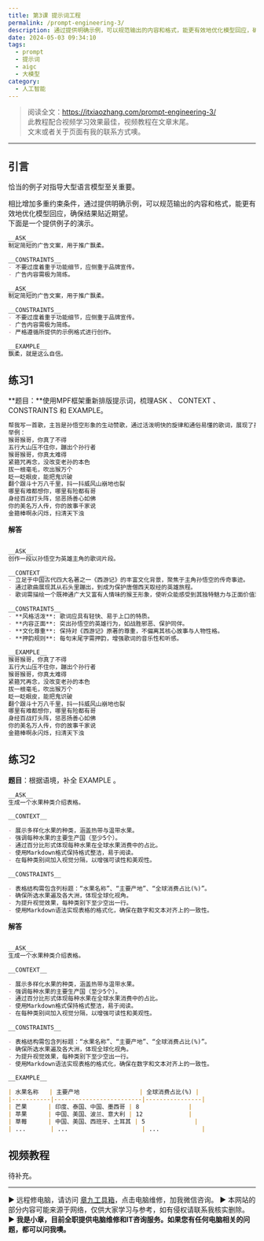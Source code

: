 ```yaml
---
title: 第3课 提示词工程
permalink: /prompt-engineering-3/
description: 通过提供明确示例，可以规范输出的内容和格式，能更有效地优化模型回应，确保结果贴近期望。
date: 2024-05-03 09:34:10
tags:
  - prompt
  - 提示词
  - aigc
  - 大模型
category:
  - 人工智能
---
```


> 阅读全文：<https://itxiaozhang.com/prompt-engineering-3/>  
> 此教程配合视频学习效果最佳，视频教程在文章末尾。  
> 文末或者关于页面有我的联系方式噢。  
---

## 引言

恰当的例子对指导大型语言模型至关重要。

相比增加多重约束条件，通过提供明确示例，可以规范输出的内容和格式，能更有效地优化模型回应，确保结果贴近期望。  
下面是一个提供例子的演示。  

```markdown
__ASK__
制定简短的广告文案，用于推广飘柔。

__CONSTRAINTS__
- 不要过度着重于功能细节，应侧重于品牌宣传。
- 广告内容需极为简练。
```

```markdown
__ASK__
制定简短的广告文案，用于推广飘柔。

__CONSTRAINTS__
- 不要过度着重于功能细节，应侧重于品牌宣传。
- 广告内容需极为简练。
- 严格遵循所提供的示例格式进行创作。

__EXAMPLE__
飘柔，就是这么自信。
```

## 练习1

**题目：**使用MPF框架重新排版提示词，梳理ASK 、 CONTEXT 、 CONSTRAINTS 和 EXAMPLE。  

```markdown
帮我写一首歌，主旨是孙悟空形象的生动赞歌，通过活泼明快的旋律和通俗易懂的歌词，展现了孙悟空神通广大、机智勇敢、不畏强权的英雄形象。孙悟空，又称齐天大圣、美猴王，是《西游记》中的核心人物之一，他保护唐僧西天取经，一路上降妖伏魔，历经九九八十一难。整首歌曲应该以一种轻松欢快的方式，传达了对孙悟空这一角色深深的喜爱与崇敬，同时也弘扬了正义、勇敢、智慧和坚持不懈的精神价值。
举例：
猴哥猴哥，你真了不得
五行大山压不住你，蹦出个孙行者
猴哥猴哥，你真太难得
紧箍咒再念，没改变老孙的本色
拔一根毫毛，吹出猴万个
眨一眨眼皮，能把鬼识破
翻个跟斗十万八千里，抖一抖威风山崩地也裂
哪里有难都想你，哪里有险都有哥
身经百战打头阵，惩恶扬善心如佛
你的美名万人传，你的故事千家说
金箍棒啊永闪烁，扫清天下浊
```

**解答**

```markdown

__ASK__
创作一段以孙悟空为英雄主角的歌词片段。

__CONTEXT__
- 立足于中国古代四大名著之一《西游记》的丰富文化背景，聚焦于主角孙悟空的传奇事迹。
- 通过歌曲展现其从石头里蹦出，到成为保护唐僧西天取经的英雄旅程。
- 歌词需描绘一个既神通广大又富有人情味的猴王形象，使听众能感受到其独特魅力与正面价值观。

__CONSTRAINTS__
- **风格活泼**: 歌词应具有轻快、易于上口的特质。
- **内容正面**: 突出孙悟空的英雄行为，如战胜邪恶、保护同伴。
- **文化尊重**: 保持对《西游记》原著的尊重，不偏离其核心故事与人物性格。
- **押韵规则**: 每句末尾字需押韵，增强歌词的音乐性和听感。

__EXAMPLE__
猴哥猴哥，你真了不得
五行大山压不住你，蹦出个孙行者
猴哥猴哥，你真太难得
紧箍咒再念，没改变老孙的本色
拔一根毫毛，吹出猴万个
眨一眨眼皮，能把鬼识破
翻个跟斗十万八千里，抖一抖威风山崩地也裂
哪里有难都想你，哪里有险都有哥
身经百战打头阵，惩恶扬善心如佛
你的美名万人传，你的故事千家说
金箍棒啊永闪烁，扫清天下浊
```

## 练习2

**题目**：根据语境，补全 EXAMPLE 。

```markdown
__ASK__
生成一个水果种类介绍表格。

__CONTEXT__

- 展示多样化水果的种类，涵盖热带与温带水果。
- 强调每种水果的主要生产国（至少5个）。
- 通过百分比形式体现每种水果在全球水果消费中的占比。
- 使用Markdown格式保持格式整洁，易于阅读。
- 在每种类别间加入视觉分隔，以增强可读性和美观性。

__CONSTRAINTS__

- 表格结构需包含列标题：“水果名称”、“主要产地”、“全球消费占比(%)”。
- 确保所选水果遍及各大洲，体现全球化视角。
- 为提升视觉效果，每种类别下至少空出一行。
- 使用Markdown语法实现表格的格式化，确保在数字和文本对齐上的一致性。

```

**解答**  

```markdown

__ASK__
生成一个水果种类介绍表格。

__CONTEXT__

- 展示多样化水果的种类，涵盖热带与温带水果。
- 强调每种水果的主要生产国（至少5个）。
- 通过百分比形式体现每种水果在全球水果消费中的占比。
- 使用Markdown格式保持格式整洁，易于阅读。
- 在每种类别间加入视觉分隔，以增强可读性和美观性。

__CONSTRAINTS__

- 表格结构需包含列标题：“水果名称”、“主要产地”、“全球消费占比(%)”。
- 确保所选水果遍及各大洲，体现全球化视角。
- 为提升视觉效果，每种类别下至少空出一行。
- 使用Markdown语法实现表格的格式化，确保在数字和文本对齐上的一致性。

__EXAMPLE__

| 水果名称   | 主要产地                 | 全球消费占比(%) |
|-----------|-------------------------|----------------|
| 芒果      | 印度、泰国、中国、墨西哥 | 8              |
| 苹果      | 中国、美国、波兰、意大利 | 12             |
| 草莓      | 中国、美国、西班牙、土耳其 | 5              |
| ...       | ...                     | ...            |


```

## 视频教程

待补充。

---


▶ 远程修电脑，请访问 [章九工具箱](https://zhang9.com/)，点击电脑维修，加我微信咨询。 
▶ 本网站的部分内容可能来源于网络，仅供大家学习与参考，如有侵权请联系我核实删除。  
▶ **我是小章，目前全职提供电脑维修和IT咨询服务。如果您有任何电脑相关的问题，都可以问我噢。**  
